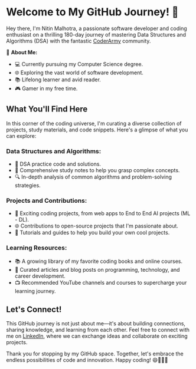 # Welcome to My GitHub Journey! 🚀

Hey there, I'm Nitin Malhotra, a passionate software developer and coding enthusiast on a thrilling 180-day journey of mastering Data Structures and Algorithms (DSA) with the fantastic [CoderArmy](https://www.youtube.com/c/CoderArmy) community. 

🌟 **About Me:**
- 💻 Currently pursuing my Computer Science degree.
- 🌐 Exploring the vast world of software development.
- 📚 Lifelong learner and avid reader.
- 🎮 Gamer in my free time.

## What You'll Find Here

In this corner of the coding universe, I'm curating a diverse collection of projects, study materials, and code snippets. Here's a glimpse of what you can explore:

### Data Structures and Algorithms:
- 🧠 DSA practice code and solutions.
- 📖 Comprehensive study notes to help you grasp complex concepts.
- 🔍 In-depth analysis of common algorithms and problem-solving strategies.

### Projects and Contributions:
- 🚀 Exciting coding projects, from web apps to End to End AI projects (ML - DL).
- 🌐 Contributions to open-source projects that I'm passionate about.
- 📝 Tutorials and guides to help you build your own cool projects.

### Learning Resources:
- 📚 A growing library of my favorite coding books and online courses.
- 📰 Curated articles and blog posts on programming, technology, and career development.
- 📺 Recommended YouTube channels and courses to supercharge your learning journey.

## Let's Connect!

This GitHub journey is not just about me—it's about building connections, sharing knowledge, and learning from each other. Feel free to connect with me on [LinkedIn](linkedin.com/in/nitin-malhotra-a0b841214), where we can exchange ideas and collaborate on exciting projects.

Thank you for stopping by my GitHub space. Together, let's embrace the endless possibilities of code and innovation. Happy coding! 😄👨‍💻🌟

